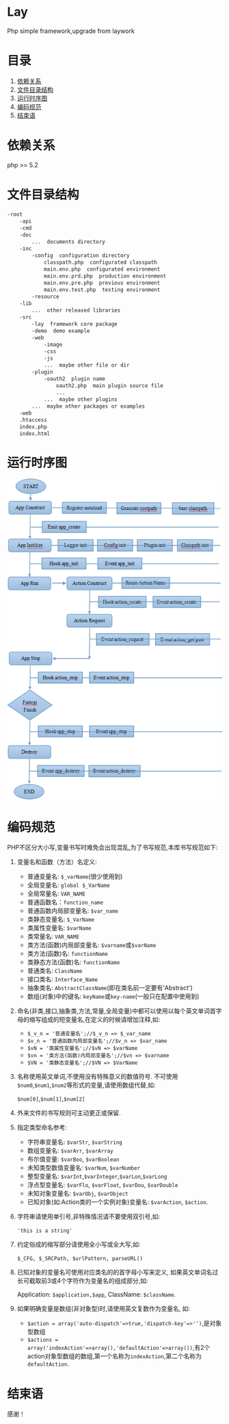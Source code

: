 Lay
===

Php simple framework,upgrade from laywork

目录
===

1. [依赖关系](#依赖关系)
2. [文件目录结构](#文件目录结构)
3. [运行时序图](#运行时序图)
4. [编码规范](#编码规范)
5. [结束语](#结束语)

依赖关系
===

php >= 5.2

文件目录结构
===

	-root
		-api
		-cmd
		-doc
			...  documents directory
		-inc
			-config  configuration directory
				classpath.php  configurated classpath
				main.env.php  configurated environment
				main.env.prd.php  production environment
				main.env.pre.php  previous environment
				main.env.test.php  testing environment
			-resource
		-lib
			...  other released libraries
		-src
			-lay  framework core package
			-demo  demo example
			-web
				-image
				-css
				-js
				...  maybe other file or dir
			-plugin
				-oauth2  plugin name
					oauth2.php  main plugin source file
					...
				...  maybe other plugins
			...  maybe other packages or examples
		-web
		.htaccess
		index.php
		index.html

运行时序图
===

![](lay.png)

编码规范
===

PHP不区分大小写,变量书写时难免会出现混乱,为了书写规范,本库书写规范如下:

1. 变量名和函数（方法）名定义:
	- 普通变量名: `$_varName`(很少使用到)
	- 全局变量名: `global $_VarName`
	- 全局常量名: `VAR_NAME`
	- 普通函数名：`function_name`
	- 普通函数内局部变量名: `$var_name`
	- 类静态变量名: `$_VarName`
	- 类属性变量名: `$varName`
	- 类常量名: `VAR_NAME`
	- 类方法(函数)内局部变量名: `$varname`或`$varName`
	- 类方法(函数)名: `functionName`
	- 类静态方法(函数)名: `functionName`
	- 普通类名: `ClassName`
	- 接口类名: `Interface_Name`
	- 抽象类名: `AbstractClassName`(即在类名前一定要有'Abstract')
	- 数组(对象)中的键名: `keyName`或`key-name`(一般只在配置中使用到)

2. 命名(非类,接口,抽象类,方法,常量,全局变量)中都可以使用以每个英文单词首字母的缩写组成的短变量名,在定义的时候请增加注释,如: 
	- `$_v_n = '普通变量名';//$_v_n => $_var_name`
	- `$v_n = '普通函数内局部变量名';//$v_n => $var_name`
	- `$vN = '类属性变量名';//$vN => $varName`
	- `$vn = '类方法(函数)内局部变量名';//$vn => $varname`
	- `$VN = '类静态变量名';//$VN => $VarName`

3. 名称使用英文单词,不使用没有特殊意义的数值符号. 不可使用`$num0`,`$num1`,`$num2`等形式的变量,请使用数组代替,如: 

	`$num[0]`,`$num[1]`,`$num[2]`

4. 外来文件的书写规则可主动更正或保留.

5. 指定类型命名参考: 
	- 字符串变量名: `$varStr`, `$varString`
	- 数组变量名: `$varArr`, `$varArray`
	- 布尔值变量: `$varBoo`, `$varBoolean`
	- 未知类型数值变量名: `$varNum`, `$varNumber`
	- 整型变量名: `$varInt`,`$varInteger`,`$varLon`,`$varLong`
	- 浮点型变量名: `$varFlo`, `$varFloat`, `$varDou`, `$varDouble`
	- 未知对象变量名: `$varObj`, `$varObject`
	- 已知对象(如:Action类的一个实例对象)变量名: `$varAction`, `$action`.

6. 字符串请使用单引号,非特殊情况请不要使用双引号,如: 

	`'this is a string'`

7. 约定俗成的缩写部分请使用全小写或全大写,如: 

	`$_CFG, $_SRCPath, $urlPattern, parseURL()`

8. 已知对象的变量名可使用对应类名的的首字母小写来定义, 如果英文单词名过长可截取前3或4个字符作为变量名的组成部分,如: 

	Application: `$application,$app`, ClassName: `$className`.

9. 如果明确变量是数组(非对象型)时,请使用英文复数作为变量名, 如:
	- `$action = array('auto-dispatch'=>true,'dispatch-key'=>'')`,是对象型数组
	- `$actions = array('indexAction'=>array(),'defaultAction'=>array())`,有2个action对象型数组的数组,第一个名称为`indexAction`,第二个名称为`defaultAction`.

结束语
===

感谢！
